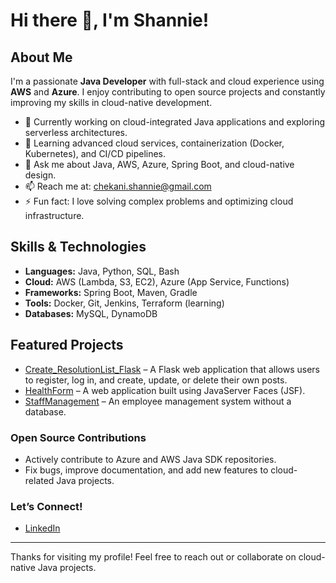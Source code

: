 # Hi there 👋, I'm Shannie!

## About Me
I'm a passionate **Java Developer** with full-stack and cloud experience using **AWS** and **Azure**. I enjoy contributing to open source projects and constantly improving my skills in cloud-native development.

- 🔭 Currently working on cloud-integrated Java applications and exploring serverless architectures.
- 🌱 Learning advanced cloud services, containerization (Docker, Kubernetes), and CI/CD pipelines.
- 💬 Ask me about Java, AWS, Azure, Spring Boot, and cloud-native design.
- 📫 Reach me at: chekani.shannie@gmail.com
- ⚡ Fun fact: I love solving complex problems and optimizing cloud infrastructure.

## Skills & Technologies
- **Languages:** Java, Python, SQL, Bash
- **Cloud:** AWS (Lambda, S3, EC2), Azure (App Service, Functions)
- **Frameworks:** Spring Boot, Maven, Gradle
- **Tools:** Docker, Git, Jenkins, Terraform (learning)
- **Databases:** MySQL, DynamoDB

## Featured Projects
- [Create_ResolutionList_Flask](https://github.com/ShannieCh/Create_ResolutionList_Flask) – A Flask web application that allows users to register, log in, and create, update, or delete their own posts.
- [HealthForm](https://github.com/ShannieCh/HealthForm) – A web application built using JavaServer Faces (JSF).
- [StaffManagement](https://github.com/ShannieCh/StaffManagement) – An employee management system without a database.

### Open Source Contributions
- Actively contribute to Azure and AWS Java SDK repositories.
- Fix bugs, improve documentation, and add new features to cloud-related Java projects.

### Let’s Connect!
- [LinkedIn](https://www.linkedin.com/in/shannie-chekani/)

---

Thanks for visiting my profile! Feel free to reach out or collaborate on cloud-native Java projects.

